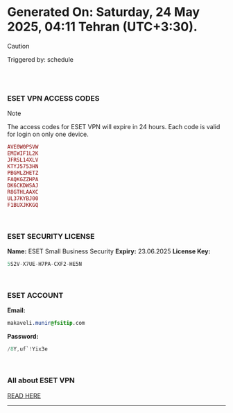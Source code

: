 # Generated On: Saturday, 24 May 2025, 04:11 Tehran (UTC+3:30).

> [!CAUTION]
> Triggered by: schedule

<br><br>

### ESET VPN ACCESS CODES

> [!NOTE]
> The access codes for ESET VPN will expire in 24 hours.
> Each code is valid for login on only one device.

```ruby
AVE0W0PSVW
EMIWIF1L2K
JFRSL14XLV
KTYJ5753HN
PBGMLZHETZ
FAQKGZZHPA
DK6CKDWSAJ
R8GTHLAAXC
UL37KYBJ00
F1BUXJKKGQ
```

<br>

### ESET SECURITY LICENSE

**Name:** ESET Small Business Security
**Expiry:** 23.06.2025
**License Key:**

```POV-Ray SDL
5S2V-X7UE-H7PA-CXF2-HE5N
```

<br>

### ESET ACCOUNT

**Email:**

```CSS
makaveli.munir@fsitip.com
```

**Password:**

```POV-Ray SDL
/8Y,uf`!Yix3e
```

<br>

### All about ESET VPN

[READ HERE](https://t.me/F_NiREvil/2113)

---

<br><br>

